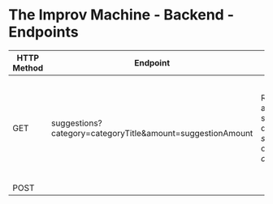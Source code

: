 # The Improv Machine - Backend - Endpoints

| HTTP Method | Endpoint                                                   | Description                                                                                     | Possible values                                                                                                                       |
| ----------- | ---------------------------------------------------------- | ----------------------------------------------------------------------------------------------- | ------------------------------------------------------------------------------------------------------------------------------------- |
| GET         | suggestions?category=categoryTitle&amount=suggestionAmount | Retrieves an amount of suggestions determined by _suggestionAmount_ of category _categoryTitle_ | _categoryTitle:_<ul><li>object</li><li>sms</li><li>randomimage</li></ul> _suggestionAmount:_ <ul><li>min: 1</li><li>max: 10</li></ul> |
| POST        |                                                            |                                                                                                 |                                                                                                                                       |
